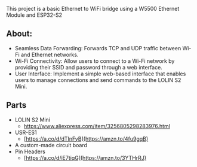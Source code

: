 This project is a basic Ethernet to WiFi bridge using a W5500 Ethernet Module and ESP32-S2

## About:
- Seamless Data Forwarding:
  Forwards TCP and UDP traffic between Wi-Fi and Ethernet networks.
- Wi-Fi Connectivity:
  Allow users to connect to a Wi-Fi network by providing their SSID and password through a web interface.
- User Interface: Implement a simple web-based interface that enables users to manage connections and send commands to the LOLIN S2 Mini.
## Parts
- LOLIN S2 Mini
  - https://www.aliexpress.com/item/3256805298283976.html
- USR-ES1
  - [https://a.co/d/dTInFyB](https://amzn.to/4fu9gqB)
- A custom-made circuit board
- Pin Headers
  - [https://a.co/d/iE7tiqG](https://amzn.to/3YTHrRJ)
  
